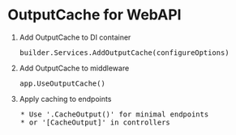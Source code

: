 # OutputCache for WebAPI

1. Add OutputCache to DI container
   <pre>builder.Services.AddOutputCache(configureOptions)</pre>

3. Add OutputCache to middleware
   <pre>app.UseOutputCache()</pre>

5. Apply caching to endpoints
<pre>
   * Use '.CacheOutput()' for minimal endpoints
   * or '[CacheOutput]' in controllers
</pre>
  
